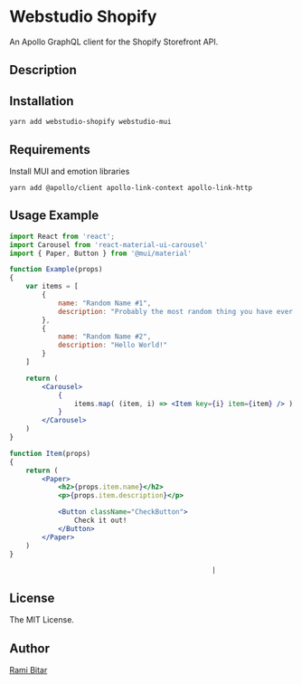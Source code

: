# Webstudio Shopify 

An Apollo GraphQL client for the Shopify Storefront API.

## Description

## Installation

```shell
yarn add webstudio-shopify webstudio-mui
```

## Requirements

Install MUI and emotion libraries

```shell
yarn add @apollo/client apollo-link-context apollo-link-http
```

## Usage Example

```jsx
import React from 'react';
import Carousel from 'react-material-ui-carousel'
import { Paper, Button } from '@mui/material'

function Example(props)
{
    var items = [
        {
            name: "Random Name #1",
            description: "Probably the most random thing you have ever seen!"
        },
        {
            name: "Random Name #2",
            description: "Hello World!"
        }
    ]

    return (
        <Carousel>
            {
                items.map( (item, i) => <Item key={i} item={item} /> )
            }
        </Carousel>
    )
}

function Item(props)
{
    return (
        <Paper>
            <h2>{props.item.name}</h2>
            <p>{props.item.description}</p>

            <Button className="CheckButton">
                Check it out!
            </Button>
        </Paper>
    )
}
```
                                                      |
## License

The MIT License.

## Author

[Rami Bitar](https://github.com/rbitar)
